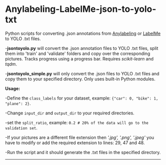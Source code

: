 # Anylabeling-LabelMe-json-to-yolo-txt
Python scripts for converting .json annotations from [Anylabeling](https://github.com/vietanhdev/anylabeling) or [LabelMe](https://github.com/wkentaro/labelme) to YOLO .txt files.

-**jsontoyolo.py** will convert the .json annotation files to YOLO .txt files, split them into 'train' and 'validate' folders and copy over the corresponding pictures. 
Tracks progress using a progress bar. Requires *scikit-learn* and *tqdm*.

-**jsontoyolo_simple.py** will only convert the .json files to YOLO .txt files and copy them to your specified directory. Only uses built-in Python modules.

**Usage:**

-Define the `class_labels` for your dataset, example: `{"car": 0, "bike": 1, "plane": 2}`.

-Change `input_dir` and `output_dir` to your required directories.

-set the `split_ratio`, example: `0.2 # 20% of the data will go to the validation set`.           

-If your pictures are a different file extension then *'.jpg', '.png', '.jpeg'* you have to modify or add the required extension to lines: 29, 47 and 48.

-Run the script and it should generate the .txt files in the specified directory.

---

